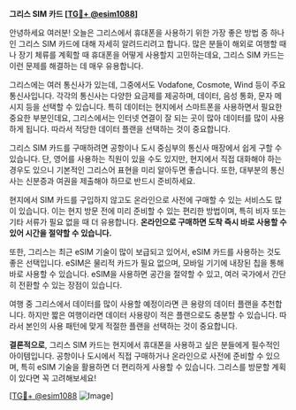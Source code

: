 **그리스 SIM 카드 [[TG💪+ @esim1088](https://t.me/s/esim1088)]**

안녕하세요 여러분! 오늘은 그리스에서 휴대폰을 사용하기 위한 가장 좋은 방법 중 하나인 그리스 SIM 카드에 대해 자세히 알려드리려고 합니다. 많은 분들이 해외로 여행할 때나 장기 체류를 계획할 때 휴대폰을 어떻게 사용할지 고민하는데요, 그리스 SIM 카드는 이런 문제를 해결하는 데 매우 유용합니다.

그리스에는 여러 통신사가 있는데, 그중에서도 Vodafone, Cosmote, Wind 등이 주요 통신사입니다. 각각의 통신사는 다양한 요금제를 제공하며, 데이터, 음성 통화, 문자 메시지 등을 선택할 수 있습니다. 특히 데이터는 현지에서 스마트폰을 사용하면서 필요한 중요한 부분인데요, 그리스에서는 인터넷 연결이 잘 되는 곳이 많아 데이터를 많이 사용하게 됩니다. 따라서 적당한 데이터 플랜을 선택하는 것이 중요합니다.

그리스 SIM 카드를 구매하려면 공항이나 도시 중심부의 통신사 매장에서 쉽게 구할 수 있습니다. 단, 영어를 사용하는 직원이 있을 수도 있지만, 현지에서 직접 대화해야 하는 경우도 있으니 기본적인 그리스어 표현을 미리 알아두면 좋습니다. 또한, 대부분의 통신사는 신분증과 여권을 제출해야 하므로 반드시 준비하세요.

현지에서 SIM 카드를 구입하지 않고도 온라인으로 사전에 구매할 수 있는 서비스도 많이 있습니다. 이는 현지 방문 전에 미리 준비할 수 있는 편리한 방법이며, 특히 비자 또는 기타 서류가 필요 없을 때 더 유용합니다. **온라인으로 구매하면 도착 즉시 바로 사용할 수 있어 시간을 절약할 수 있습니다.**

또한, 그리스는 최근 eSIM 기술이 많이 보급되고 있어서, eSIM 카드를 사용하는 것도 좋은 선택입니다. eSIM은 물리적 카드가 필요 없으며, 모바일 기기에 내장된 칩을 통해 바로 사용할 수 있습니다. eSIM을 사용하면 공간을 절약할 수 있고, 여러 국가에서 간단히 전환할 수 있는 장점이 있습니다.

여행 중 그리스에서 데이터를 많이 사용할 예정이라면 큰 용량의 데이터 플랜을 추천합니다. 하지만 짧은 여행이라면 데이터 사용량이 적은 플랜으로도 충분할 수 있습니다. 따라서 본인의 사용 패턴에 맞게 적절한 플랜을 선택하는 것이 중요합니다.

**결론적으로**, 그리스 SIM 카드는 현지에서 휴대폰을 사용하고 싶은 분들에게 필수적인 아이템입니다. 공항이나 도시에서 직접 구매하거나 온라인으로 사전에 준비할 수 있으며, 특히 eSIM 기술을 활용하면 더 편리하게 사용할 수 있습니다. 그리스를 방문할 계획이 있다면 꼭 고려해보세요!

[[TG💪+ @esim1088](https://t.me/s/esim1088) ![Image](https://i.postimg.cc/Y0z9fWf4/image.png)]